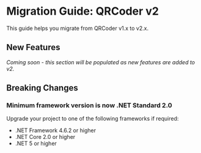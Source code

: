 # Migration Guide: QRCoder v2

This guide helps you migrate from QRCoder v1.x to v2.x.

## New Features

_Coming soon - this section will be populated as new features are added to v2._

## Breaking Changes

### Minimum framework version is now .NET Standard 2.0

Upgrade your project to one of the following frameworks if required:

- .NET Framework 4.6.2 or higher
- .NET Core 2.0 or higher
- .NET 5 or higher
